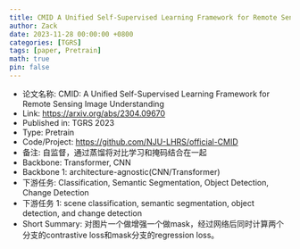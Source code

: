 ```yaml
---
title: CMID A Unified Self-Supervised Learning Framework for Remote Sensing Image Understanding
author: Zack
date: 2023-11-28 00:00:00 +0800
categories: [TGRS]
tags: [paper, Pretrain]
math: true
pin: false
---
```

- 论文名称: CMID: A Unified Self-Supervised Learning Framework for Remote Sensing Image Understanding
- Link: https://arxiv.org/abs/2304.09670
- Published in: TGRS 2023
- Type: Pretrain
- Code/Project: https://github.com/NJU-LHRS/official-CMID
- 备注: 自监督，通过蒸馏将对比学习和掩码结合在一起
- Backbone: Transformer, CNN
- Backbone 1: architecture-agnostic(CNN/Transformer)
- 下游任务: Classification, Semantic Segmentation, Object Detection, Change Detection
- 下游任务 1: scene classification, semantic segmentation, object detection, and change detection
- Short Summary: 对图片一个做增强一个做mask，经过网络后同时计算两个分支的contrastive loss和mask分支的regression loss。
